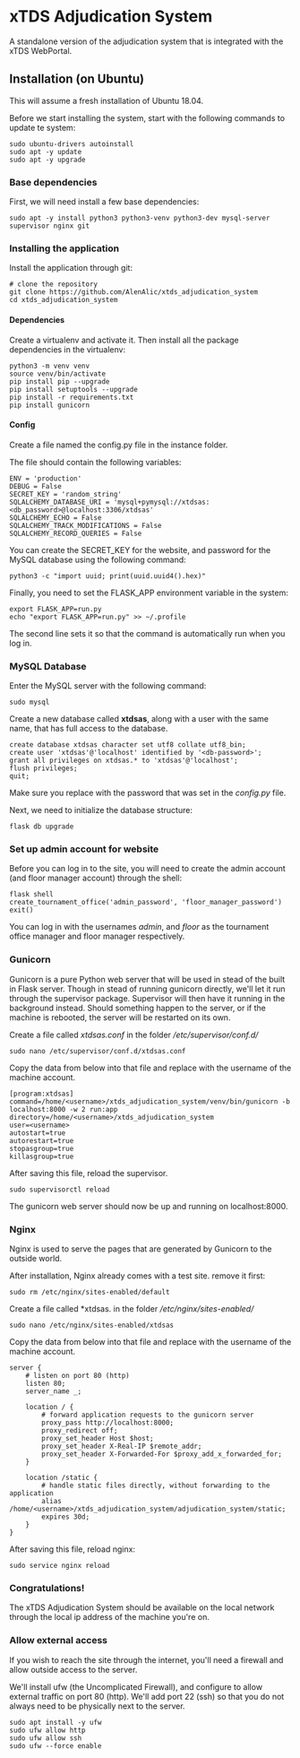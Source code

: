 # xTDS Adjudication System

A standalone version of the adjudication system that is integrated with the xTDS WebPortal.

## Installation (on Ubuntu)
This will assume a fresh installation of Ubuntu 18.04.

Before we start installing the system, start with the following commands to update te system:

    sudo ubuntu-drivers autoinstall
    sudo apt -y update
    sudo apt -y upgrade

### Base dependencies
First, we will need install a few base dependencies:

    sudo apt -y install python3 python3-venv python3-dev mysql-server supervisor nginx git

### Installing the application
Install the application through git:

    # clone the repository
    git clone https://github.com/AlenAlic/xtds_adjudication_system
    cd xtds_adjudication_system

#### Dependencies
Create a virtualenv and activate it. Then install all the package dependencies in the virtualenv:

    python3 -m venv venv
    source venv/bin/activate
    pip install pip --upgrade
    pip install setuptools --upgrade
    pip install -r requirements.txt
    pip install gunicorn

#### Config
Create a file named the config.py file in the instance folder.

The file should contain the following variables:

    ENV = 'production'
    DEBUG = False
    SECRET_KEY = 'random_string'
    SQLALCHEMY_DATABASE_URI = 'mysql+pymysql://xtdsas:<db_password>@localhost:3306/xtdsas'
    SQLALCHEMY_ECHO = False
    SQLALCHEMY_TRACK_MODIFICATIONS = False
    SQLALCHEMY_RECORD_QUERIES = False

You can create the SECRET_KEY for the website, and password for the MySQL database using the following command:

    python3 -c "import uuid; print(uuid.uuid4().hex)"

Finally, you need to set the FLASK_APP environment variable in the system:

    export FLASK_APP=run.py
    echo "export FLASK_APP=run.py" >> ~/.profile
The second line sets it so that the command is automatically run when you log in.

### MySQL Database
Enter the MySQL server with the following command:

    sudo mysql

Create a new database called **xtdsas**, along with a user with the same name, that has full access to the database.

    create database xtdsas character set utf8 collate utf8_bin;
    create user 'xtdsas'@'localhost' identified by '<db-password>';
    grant all privileges on xtdsas.* to 'xtdsas'@'localhost';
    flush privileges;
    quit;

Make sure you replace <db-password> with the password that was set in the *config.py* file.

Next, we need to initialize the database structure:

    flask db upgrade

### Set up admin account for website
Before you can log in to the site, you will need to create the admin account (and floor manager account) through the shell:

    flask shell
    create_tournament_office('admin_password', 'floor_manager_password')
    exit()

You can log in with the usernames *admin*, and *floor* as the tournament office manager and floor manager respectively.

### Gunicorn
Gunicorn is a pure Python web server that will be used in stead of the built in Flask server. Though in stead of running gunicorn directly, we'll let it run through the supervisor package. Supervisor will then have it running in the background instead. Should something happen to the server, or if the machine is rebooted, the server will be restarted on its own.

Create a file called *xtdsas.conf* in the folder */etc/supervisor/conf.d/*

    sudo nano /etc/supervisor/conf.d/xtdsas.conf

Copy the data from below into that file and replace *<username>* with the username of the machine account.

    [program:xtdsas]
    command=/home/<username>/xtds_adjudication_system/venv/bin/gunicorn -b localhost:8000 -w 2 run:app
    directory=/home/<username>/xtds_adjudication_system
    user=<username>
    autostart=true
    autorestart=true
    stopasgroup=true
    killasgroup=true

After saving this file, reload the supervisor.

    sudo supervisorctl reload

The gunicorn web server should now be up and running on localhost:8000.

### Nginx
Nginx is used to serve the pages that are generated by Gunicorn to the outside world.

After installation, Nginx already comes with a test site. remove it first:

    sudo rm /etc/nginx/sites-enabled/default

 Create a file called *xtdsas. in the folder */etc/nginx/sites-enabled/*

    sudo nano /etc/nginx/sites-enabled/xtdsas

Copy the data from below into that file and replace *<username>* with the username of the machine account.

    server {
        # listen on port 80 (http)
        listen 80;
        server_name _;

        location / {
            # forward application requests to the gunicorn server
            proxy_pass http://localhost:8000;
            proxy_redirect off;
            proxy_set_header Host $host;
            proxy_set_header X-Real-IP $remote_addr;
            proxy_set_header X-Forwarded-For $proxy_add_x_forwarded_for;
        }

        location /static {
            # handle static files directly, without forwarding to the application
            alias /home/<username>/xtds_adjudication_system/adjudication_system/static;
            expires 30d;
        }
    }

After saving this file, reload nginx:

    sudo service nginx reload

### Congratulations!

The xTDS Adjudication System should be available on the local network through the local ip address of the machine you're on.

### Allow external access
If you wish to reach the site through the internet, you'll need a firewall and allow outside access to the server.

We'll install ufw (the Uncomplicated Firewall), and configure to allow external traffic on port 80 (http). We'll add port 22 (ssh) so that you do not always need to be physically next to the server.

    sudo apt install -y ufw
    sudo ufw allow http
    sudo ufw allow ssh
    sudo ufw --force enable
